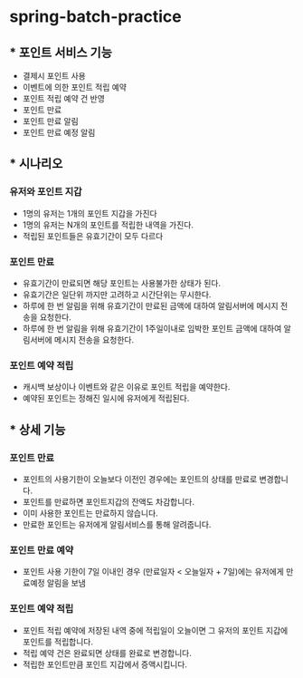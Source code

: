 # spring-batch-practice

## * 포인트 서비스 기능
* 결제시 포인트 사용
* 이벤트에 의한 포인트 적립 예약
* 포인트 적립 예약 건 반영
* 포인트 만료
* 포인트 만료 알림
* 포인트 만료 예정 알림

## * 시나리오
### 유저와 포인트 지갑
* 1명의 유저는 1개의 포인트 지갑을 가진다
* 1명의 유저는 N개의 포인트를 적립한 내역을 가진다.
* 적립된 포인트들은 유효기간이 모두 다르다
### 포인트 만료
* 유효기간이 만료되면 해당 포인트는 사용불가한 상태가 된다.
* 유효기간은 일단위 까지만 고려하고 시간단위는 무시한다.
* 하루에 한 번 알림을 위해 유효기간이 만료된 금액에 대하여 알림서버에 메시지 전송을 요청한다.
* 하루에 한 번 알림을 위해 유효기간이 1주일이내로 임박한 포인트 금액에 대하여 알림서버에 메시지 전송을 요청한다.
### 포인트 예약 적립
* 캐시백 보상이나 이벤트와 같은 이유로 포인트 적립을 예약한다.
* 예약된 포인트는 정해진 일시에 유저에게 적립된다.

## * 상세 기능
### 포인트 만료
* 포인트의 사용기한이 오늘보다 이전인 경우에는 포인트의 상태를 만료로 변경합니다.
* 포인트를 만료하면 포인트지갑의 잔액도 차감합니다.
* 이미 사용한 포인트는 만료하지 않습니다.
* 만료한 포인트는 유저에게 알림서비스를 통해 알려줍니다.
### 포인트 만료 예약
* 포인트 사용 기한이 7일 이내인 경우 (만료일자 < 오늘일자 + 7일)에는 유저에게 만료예정 알림을 보냄
### 포인트 예약 적립
* 포인트 적립 예약에 저장된 내역 중에 적립일이 오늘이면 그 유저의 포인트 지갑에 포인트를 적립합니다.
* 적립 예약 건은 완료되면 상태를 완료로 변경합니다.
* 적립한 포인트만큼 포인트 지갑에서 증액시킵니다.
